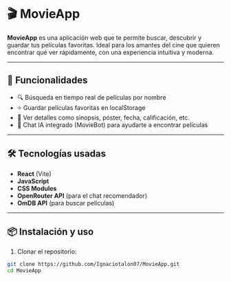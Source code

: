 # 🎬 MovieApp

**MovieApp** es una aplicación web que te permite buscar, descubrir y guardar tus películas favoritas. Ideal para los amantes del cine que quieren encontrar qué ver rápidamente, con una experiencia intuitiva y moderna.

---

## 🚀 Funcionalidades

- 🔍 Búsqueda en tiempo real de películas por nombre
- ⭐ Guardar películas favoritas en localStorage
- 📝 Ver detalles como sinopsis, póster, fecha, calificación, etc.
- 💬 Chat IA integrado (MovieBot) para ayudarte a encontrar películas

---

## 🛠️ Tecnologías usadas

- **React** (Vite)
- **JavaScript**
- **CSS Modules**
- **OpenRouter API** (para el chat recomendador)
- **OmDB API** (para buscar películas)

---

## 📦 Instalación y uso

1. Clonar el repositorio:

```bash
git clone https://github.com/Ignaciotalon07/MovieApp.git
cd MovieApp
```
